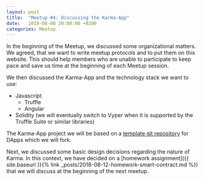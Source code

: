 ```yaml
---
layout: post
title:  "Meetup #4: Discussing the Karma-App"
date:   2018-08-08 20:00:00 +0200
categories: Meetup
---
```


In the beginning of the Meetup, we discussed some organizational matters. We agreed, that we want to write meetup protocols and to put them on this website. This should help members who are unable to participate to keep pace and save us time at the beginning of each Meetup session.

We then discussed the Karma-App and the technology stack we want to use:
* Javascript
    * Truffle
    * Angular
* Solidity (we will eventually switch to Vyper when it is supported by the Truffle Suite or similar libraries)

The Karma-App project we will be based on a [template git repository][dapp-starter] for DApps which we will fork.

Next, we discussed some basic design decisions regarding the nature of Karma.
In this context, we have decided on a 
[homework assignment]({{ site.baseurl }}{% link _posts/2018-08-12-homework-smart-contract.md %}) that we will discuss at the beginning of the next meetup.

[dapp-starter]: https://github.com/Nikhil22/angular-truffle-starter-dapp